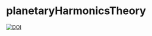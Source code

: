 # planetaryHarmonicsTheory

[![DOI](https://zenodo.org/badge/1018118611.svg)](https://doi.org/10.5281/zenodo.15865409)
